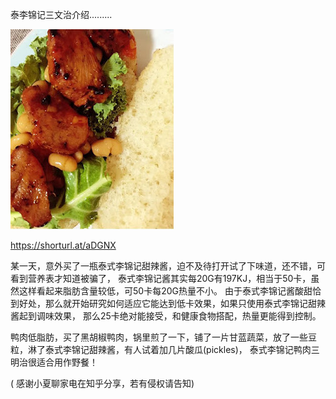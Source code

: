 泰李锦记三文治介绍.........


![泰李锦记三文治介绍](https://github.com/ywangnccu/ywang/blob/main/images/LiSanWenZhi.jpg)

https://shorturl.at/aDGNX

某一天，意外买了一瓶泰式李锦记甜辣酱，迫不及待打开试了下味道，还不错，可看到营养表才知道被骗了，
泰式李锦记酱其实每20G有197KJ，相当于50卡，虽然这样看起来脂肪含量较低，可50卡每20G热量不小。
由于泰式李锦记酱酸甜恰到好处，那么就开始研究如何适应它能达到低卡效果，如果只使用泰式李锦记甜辣酱起到调味效果，
那么25卡绝对能接受，和健康食物搭配，热量更能得到控制。

鸭肉低脂肪，买了黑胡椒鸭肉，锅里煎了一下，铺了一片甘蓝蔬菜，放了一些豆粒，淋了泰式李锦记甜辣酱，有人试着加几片酸瓜(pickles)，
泰式李锦记鸭肉三明治很适合用作野餐！


( 感谢小夏聊家电在知乎分享，若有侵权请告知)
